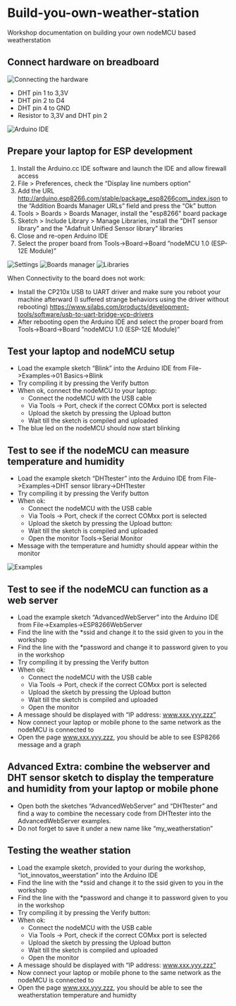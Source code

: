# Build-you-own-weather-station
Workshop documentation on building your own nodeMCU based weatherstation

## Connect hardware on breadboard

<img src="https://github.com/bokse001/Build-you-own-weather-station/blob/master/nodemcu%20weatherstation_bb.jpg" alt="Connecting the hardware">

- DHT pin 1 to 3,3V
- DHT pin 2 to D4
- DHT pin 4 to GND
- Resistor to 3,3V and DHT pin 2

<img src="https://github.com/bokse001/Build-you-own-weather-station/blob/master/IDE.png" alt="Arduino IDE">
 
## Prepare your laptop for ESP development
1. Install the Arduino.cc IDE software and launch the IDE and allow firewall access
1. File > Preferences, check the “Display line numbers option“
1. Add the URL http://arduino.esp8266.com/stable/package_esp8266com_index.json to the “Addition Boards Manager URLs” field and press the “Ok” button
1. Tools > Boards > Boards Manager, install the "esp8266" board package
1. Sketch > Include Library > Manage Libraries, install the "DHT sensor library" and the "Adafruit Unified Sensor library" libraries
1. Close and re-open Arduino IDE
1. Select the proper board from Tools->Board->Board ”nodeMCU 1.0 (ESP-12E Module)”

<img src="https://github.com/bokse001/Build-you-own-weather-station/blob/master/settings.png" alt="Settings">
<img src="https://github.com/bokse001/Build-you-own-weather-station/blob/master/boards.png" alt="Boards manager">
<img src="https://github.com/bokse001/Build-you-own-weather-station/blob/master/libraries.png" alt="Libraries">

When Connectivity to the board does not work:
- Install the CP210x USB to UART driver and make sure you reboot your machine afterward (I suffered strange behaviors using the driver without rebooting) https://www.silabs.com/products/development-tools/software/usb-to-uart-bridge-vcp-drivers
- After rebooting open the Arduino IDE and select the proper board from Tools->Board->Board ”nodeMCU 1.0 (ESP-12E Module)”



## Test your laptop and nodeMCU setup
- Load the example sketch “Blink” into the Arduino IDE from File->Examples->01 Basics->Blink
- Try compiling it by pressing the Verify button
- When ok, connect the nodeMCU to your laptop:
	- 	Connect the nodeMCU with the USB cable
	- 	Via Tools -> Port, check if the correct COMxx port is selected
	- 	Upload the sketch by pressing the Upload button
	- 	Wait till the sketch is compiled and uploaded
- The blue led on the nodeMCU should now start blinking



## Test to see if the nodeMCU can measure temperature and humidity
- Load the example sketch “DHTtester” into the Arduino IDE from File->Examples->DHT sensor library->DHTtester
- Try compiling it by pressing the Verify button
- When ok:
	- 	Connect the nodeMCU with the USB cable
	- 	Via Tools -> Port, check if the correct COMxx port is selected
	- 	Upload the sketch by pressing the Upload button: 
	- 	Wait till the sketch is compiled and uploaded
	- 	Open the monitor Tools->Serial Monitor
- Message with the temperature and humidty should appear within the monitor
<img src="https://github.com/bokse001/Build-you-own-weather-station/blob/master/examples.png" alt="Examples">

## Test to see if the nodeMCU can function as a web server
- Load the example sketch “AdvancedWebServer” into the Arduino IDE from File->Examples->ESP8266WebServer
- Find the line with the *ssid and change it to the ssid given to you in the workshop
- Find the line with the *password and change it to password given to you in the workshop
- Try compiling it by pressing the Verify button 
- When ok:
	- 	Connect the nodeMCU with the USB cable
	- 	Via Tools -> Port, check if the correct COMxx port is selected
	- 	Upload the sketch by pressing the Upload button 
	- 	Wait till the sketch is compiled and uploaded
	- 	Open the monitor
- A message should be displayed with “IP address: www.xxx.yyy.zzz”
- Now connect your laptop or mobile phone to the same network as the nodeMCU is connected to
- Open the page www.xxx.yyy.zzz, you should be able to see ESP8266 message and a graph


## Advanced Extra: combine the webserver and DHT sensor sketch to display the temperature and humidity from your laptop or mobile phone
- Open both the sketches “AdvancedWebServer” and “DHTtester” and find a way to combine the necessary code from DHTtester into the AdvancedWebServer examples.
- Do not forget to save it under a new name like “my_weatherstation”


## Testing the weather station
- Load the example sketch, provided to your during the workshop, “iot_innovatos_weerstation” into the Arduino IDE
- Find the line with the *ssid and change it to the ssid given to you in the workshop
- Find the line with the *password and change it to password given to you in the workshop
- Try compiling it by pressing the Verify button: 
- When ok:
	- 	Connect the nodeMCU with the USB cable
	- 	Via Tools -> Port, check if the correct COMxx port is selected
	- 	Upload the sketch by pressing the Upload button 
	- 	Wait till the sketch is compiled and uploaded
	- 	Open the monitor
- A message should be displayed with “IP address: www.xxx.yyy.zzz”
- Now connect your laptop or mobile phone to the same network as the nodeMCU is connected to
- Open the page www.xxx.yyy.zzz, you should be able to see the weatherstation temperature and humidty

